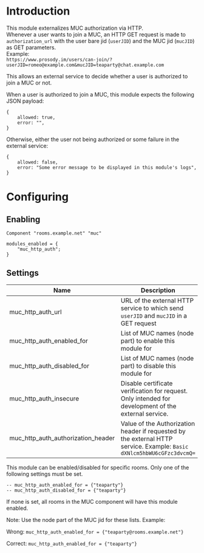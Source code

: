 # Introduction

This module externalizes MUC authorization via HTTP.  
Whenever a user wants to join a MUC, an HTTP GET request is made to `authorization_url`
with the user bare jid (`userJID`) and the MUC jid (`mucJID`) as GET parameters.  
Example:  
`https://www.prosody.im/users/can-join/?userJID=romeo@example.com&mucJID=teaparty@chat.example.com`

This allows an external service to decide whether a user is authorized to join a MUC or not.  

When a user is authorized to join a MUC, this module expects the following JSON payload:
```
{
    allowed: true,
    error: "",
}
```
Otherwise, either the user not being authorized or some failure in the external service:
```
{
    allowed: false,
    error: "Some error message to be displayed in this module's logs",
}
```

# Configuring

## Enabling

``` {.lua}
Component "rooms.example.net" "muc"

modules_enabled = {
    "muc_http_auth";
}

```


## Settings

|Name |Description |Default |
|-----|------------|--------|
|muc_http_auth_url| URL of the external HTTP service to which send `userJID` and `mucJID` in a GET request | "" |
|muc_http_auth_enabled_for| List of MUC names (node part) to enable this module for | nil |
|muc_http_auth_disabled_for| List of MUC names (node part) to disable this module for | nil |
|muc_http_auth_insecure| Disable certificate verification for request. Only intended for development of the external service. | false |
|muc_http_auth_authorization_header| Value of the Authorization header if requested by the external HTTP service. Example: `Basic dXNlcm5hbWU6cGFzc3dvcmQ=`| nil |


This module can be enabled/disabled for specific rooms. Only one of the following settings must be set.
```
-- muc_http_auth_enabled_for = {"teaparty"}
-- muc_http_auth_disabled_for = {"teaparty"}
```
If none is set, all rooms in the MUC component will have this module enabled.

Note: Use the node part of the MUC jid for these lists. Example:  

Wrong:
`muc_http_auth_enabled_for = {"teaparty@rooms.example.net"}`

Correct:
`muc_http_auth_enabled_for = {"teaparty"}`